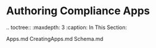 Authoring Compliance Apps
=========================

.. toctree::
   :maxdepth: 3
   :caption: In This Section:

   Apps.md
   CreatingApps.md
   Schema.md
